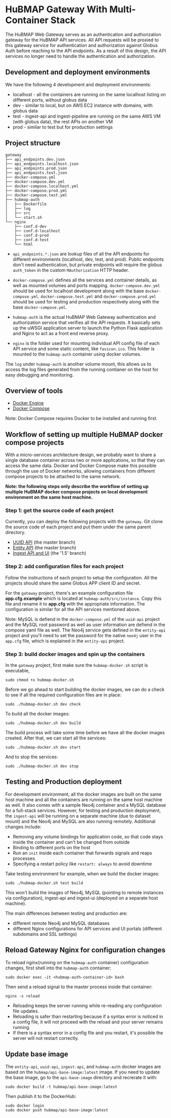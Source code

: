 # HuBMAP Gateway With Multi-Container Stack

The HuBMAP Web Gateway serves as an authentication and authorization gateway for the HuBMAP API services. All API requests will be proxied to this gateway service for authentication and authorization against Globus Auth before reaching to the API endpoints. As a result of this design, the API services no longer need to handle the authentication and authorization.

## Development and deployment environments

We have the following 4 development and deployment environments:

* localhost - all the containers are running on the same localhost listing on different ports, without globus data
* dev - similar to local, but on AWS EC2 instance with domains, with globus data
* test - ingest-api and ingest-pipeline are running on the same AWS VM (with globus data), the rest APIs on another VM
* prod - similar to test but for production settings

## Project structure

````
gateway
├── api_endpoints.dev.json
├── api_endpoints.localhost.json
├── api_endpoints.prod.json
├── api_endpoints.test.json
├── docker-compose.yml
├── docker-compose.dev.yml
├── docker-compose.localhost.yml
├── docker-compose.prod.yml
├── docker-compose.test.yml
├── hubmap-auth
│   ├── Dockerfile
│   ├── log
│   ├── src
│   └── start.sh
└── nginx
    ├── conf.d-dev
    ├── conf.d-localhost
    ├── conf.d-prod
    ├── conf.d-test
    └── html
````

* `api_endpoints.*.json` are lookup files of all the API endpoints for different environments (localhost, dev, test, and prod). Public endpoints don't need authentication, but private endpoints will require the globus `auth_token` in the custom `MAuthorization` HTTP header. 

* `docker-compose.yml` defines all the services and container details, as well as mounted volumes and ports mapping. `docker-compose.dev.yml` should be used for localhost development along with the base `docker-compose.yml`. `docker-compose.test.yml` and `docker-compose.prod.yml` should be used for testing and production respectively  along with the base `docker-compose.yml`.

* `hubmap-auth` is the actual HuBMAP Web Gateway authentication and authorization service that verifies all the API requests. It basically sets up the uWSGI application server to launch the Python Flask application and Nginx to act as a front end reverse proxy.

* `nginx` is the folder used for mounting individual API config file of each API service and some static content, like `favicon.ico`. This folder is mounted to the `hubmap-auth` container using docker volumes.

The `log` under `hubmap-auth` is another volume mount, this allows us to access the log files generated from the running contianer on the host for easy debugging and monitoring.

## Overview of tools

- [Docker Engine](https://docs.docker.com/install/)
- [Docker Compose](https://docs.docker.com/compose/install/)

Note: Docker Compose requires Docker to be installed and running first.

## Workflow of setting up multiple HuBMAP docker compose projects

With a micro-services architecture design, we probably want to share a single database container across two or more applications, so that they can access the same data. Docker and Docker Compose make this possible through the use of Docker networks, allowing containers from different compose projects to be attached to the same network.

**Note: the following steps only describe the workflow of setting up multiple HuBMAP docker compose projects on local development environment on the same host machine.**

### Step 1: get the source code of each project

Currently, you can deploy the following projects with the `gateway`. Git clone the source code of each project and put them under the same parent directory.

- [UUID API](https://github.com/hubmapconsortium/uuid-api) (the master branch)
- [Entity API](https://github.com/hubmapconsortium/entity-api) (the master branch)
- [Ingest API and UI](https://github.com/hubmapconsortium/ingest-ui) (the '1.5' branch)

### Step 2: add configuration files for each project

Follow the instructions of each project to setup the configuration. All the projects should share the same Globus APP client ID and secret.

For the `gateway` project, there's an example configuration file **app.cfg.example** which is located at `hubmap-auth/src/instance`. Copy this file and rename it to **app.cfg** with the appropriate information. The configuration is similar for all the API services mentioned above.


Note: MySQL is defiend in the `docker-compose.yml` of the `uuid-api` project and the MySQL root password as well as user information are defiend in the compose yaml file as well. The Neo4j service gets defined in the `entity-api` project and you'll need to set the password for the native `neo4j` user in the `app.cfg` file, which is explained in the `entity-api` project.

### Step 3: build docker images and spin up the containers

In the `gateway` project, first make sure the `hubmap-docker.sh` script is executable, 

````
sudo chmod +x hubmap-docker.sh
````

Before we go ahead to start building the docker images, we can do a check to see if all the required configuration files are in place:

````
sudo ./hubmap-docker.sh dev check
````

To build all the docker images:

````
sudo ./hubmap-docker.sh dev build
````

The build process will take some time before we have all the docker images created. After that, we can start all the services:

````
sudo ./hubmap-docker.sh dev start
````

And to stop the services:

````
sudo ./hubmap-docker.sh dev stop
````

## Testing and Production deployment

For development environment, all the docker images are built on the same host machine and all the containers are running on the same host machine as well. It also comes with a sample Neo4j container and a MySQL database for a full-stack services. However, for testing and production deployment, the `ingest-api` will be running on a separate machine (due to dataset mount) and the Neo4j and MySQL are also running remotely. Additional changes include:

* Removing any volume bindings for application code, so that code stays inside the container and can't be changed from outside
* Binding to different ports on the host
* Run an `init` inside each container that forwards signals and reaps processes.
* Specifying a restart policy like `restart: always` to avoid downtime

Take testing environment for example, when we build the docker images:

````
sudo ./hubmap-docker.sh test build
````

This won't build the images of Neo4j, MySQL (pointing to remote instances via configuration), ingest-api and ingest-ui (deployed on a separate host machine).

The main differences between testing and production are:

* different remote Neo4j and MySQL databases
* different Nginx configurations for API services and UI portals (different subdomains and SSL settings)

## Reload Gateway Nginx for configuration changes

To reload nginx(running on the `hubmap-auth` container) configuration changes, first shell into the `hubmap-auth` container:

````
sudo docker exec -it <hubmap-auth-container-id> bash
````

Then send a reload signal to the master process inside that container:

````
nginx -s reload
````

* Reloading keeps the server running while re-reading any configuration file updates.
* Reloading is safer than restarting because if a syntax error is noticed in a config file, it will not proceed with the reload and your server remains running.
* If there is a syntax error in a config file and you restart, it's possible the server will not restart correctly.


## Update base image

The `entity-api`, `uuid-api`, `ingest-api`, and `hubmap-auth` docker images are based on the `hubmap/api-base-image:latest` image. If you need to update the base image, go to the `api-base-image` directory and recrerate it with:

````
sudo docker build -t hubmap/api-base-image:latest
````

Then publish it to the DockerHub:

````
sudo docker login
sudo docker push hubmap/api-base-image:latest
````